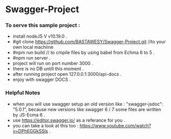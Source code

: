 # Swagger-Project
### To serve this sample project :  
* install nodeJS V v10.19.0 . 
* #git clone https://github.com/BASTAWESY/Swagger-Project.git //to your own local machiine 
* #npm run build // to cmpile files by using babel from Echma 6 to 5 .
* #npm run server .
* project will run on port number 3000 .
* there is no DB untill this moment . 
* after running project open 127.0.0.1:3000/api-docs . 
* enjoy with swagger DOCS .

### Helpful Notes
* when you will use swagger setup an old version like : "swagger-jsdoc": "5.0.1",
   because new versions like swagger 6 / 7 some files are written by JS-Ecma 6  . 
*  use https://editor.swagger.io/ as a referance for you .
*  you can take a look at this too : https://www.youtube.com/watch?v=DPhEGGkSSls .
